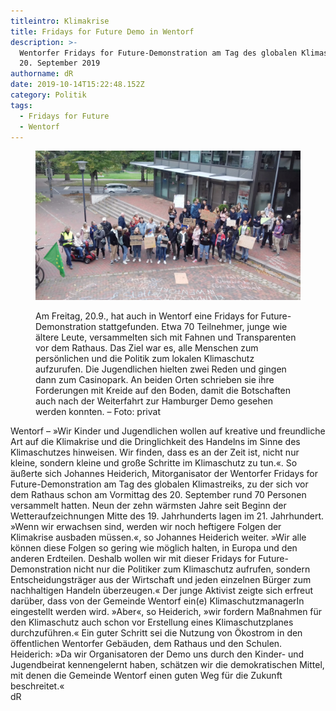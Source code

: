 ```yaml
---
titleintro: Klimakrise
title: Fridays for Future Demo in Wentorf
description: >-
  Wentorfer Fridays for Future-Demonstration am Tag des globalen Klimastreiks,
  20. September 2019
authorname: dR
date: 2019-10-14T15:22:48.152Z
category: Politik
tags:
  - Fridays for Future
  - Wentorf
---
```

<figure>

  <img src="/static/media/fridaysforfuture-wentorf.jpg">

  <figcaption>

Am Freitag, 20.9., hat auch in Wentorf eine Fridays for Future-Demonstration stattgefunden. Etwa 70 Teilnehmer, junge wie ältere Leute, versammelten sich mit Fahnen und Transparenten vor dem Rathaus. Das Ziel war es, alle Menschen zum persönlichen und die Politik zum lokalen Klimaschutz aufzurufen. Die Jugendlichen hielten zwei Reden und gingen dann zum Casinopark. An beiden Orten schrieben sie ihre Forderungen mit Kreide auf den Boden, damit die Botschaften auch nach der Weiterfahrt zur Hamburger Demo gesehen werden konnten. – Foto: privat 

  </figcaption>

</figure>

Wentorf – »Wir Kinder und Jugendlichen wollen auf kreative und freundliche Art auf die Klimakrise und die Dringlichkeit des Handelns im Sinne des Klimaschutzes hinweisen. Wir finden, dass es an der Zeit ist, nicht nur kleine, sondern kleine und große Schritte im Klimaschutz zu tun.«. So äußerte sich Johannes Heiderich, Mitorganisator der Wentorfer Fridays for Future-Demonstration am Tag des globalen Klimastreiks, zu der sich vor dem Rathaus schon am Vormittag des 20. September rund 70 Personen versammelt hatten. 
Neun der zehn wärmsten Jahre seit Beginn der Wetteraufzeichnungen Mitte des 19. Jahrhunderts lagen im 21. Jahrhundert. 
»Wenn wir erwachsen sind, werden wir noch heftigere Folgen der Klimakrise ausbaden müssen.«, so Johannes Heiderich weiter. »Wir alle können diese Folgen so gering wie möglich halten, in Europa und den anderen Erdteilen. Deshalb wollen wir mit dieser Fridays for Future-Demonstration nicht nur die Politiker zum Klimaschutz aufrufen, sondern Entscheidungsträger aus der Wirtschaft und jeden einzelnen Bürger zum nachhaltigen Handeln überzeugen.«
Der junge Aktivist zeigte sich erfreut darüber, dass von der Gemeinde Wentorf ein(e) KlimaschutzmanagerIn eingestellt werden wird. »Aber«, so Heiderich, »wir fordern Maßnahmen für den Klimaschutz auch schon vor Erstellung eines Klimaschutzplanes durchzuführen.« Ein guter Schritt sei die Nutzung von Ökostrom in den öffentlichen Wentorfer Gebäuden, dem Rathaus und den Schulen. Heiderich: »Da wir Organisatoren der Demo uns durch den Kinder- und Jugendbeirat kennengelernt haben, schätzen wir die demokratischen Mittel, mit denen die Gemeinde Wentorf einen guten Weg für die Zukunft beschreitet.«                          
dR

